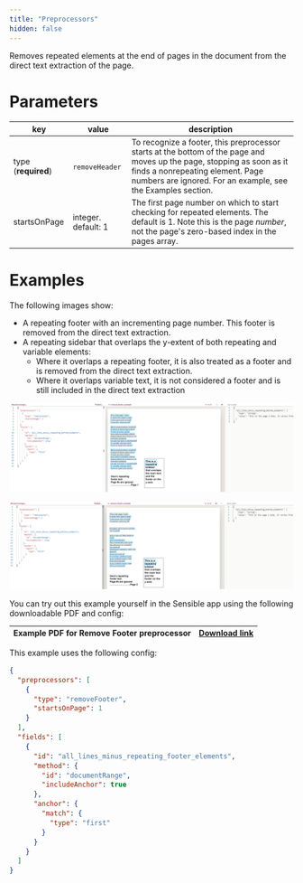 ```yaml
---
title: "Preprocessors"
hidden: false
---
```



Removes repeated elements at the end of pages in the document from the direct text extraction of the page.   

Parameters
====

| key            | value   | description                                                      |
| -------------- | ------ | ------------------------------------------------------------ |
| type (**required**) | `removeHeader` | To recognize a footer, this preprocessor starts at the bottom of the page and moves up the page, stopping as soon as it finds a nonrepeating element.  Page numbers are ignored.   For an example, see the Examples section. |
| startsOnPage | integer. default: 1 | The first page number on which to start checking for repeated elements. The default is 1.  Note this is the page *number*, not the page's zero-based index in the pages array. |

Examples
====

The following images show:

- A repeating footer with an incrementing page number. This footer is removed from the direct text extraction.
- A repeating sidebar that overlaps the y-extent of both repeating and variable elements: 
  - Where it overlaps a repeating footer, it is also treated as a footer and is removed from the direct text extraction.
  - Where it overlaps variable text, it is not considered a footer and is still included in the direct text extraction

![](https://raw.githubusercontent.com/sensible-hq/sensible-docs/main/readme-sync/assets/v0/images/remove_footer_example_1.png)

![](https://raw.githubusercontent.com/sensible-hq/sensible-docs/main/readme-sync/assets/v0/images/remove_footer_example_2.png)


You can try out this example yourself in the Sensible app using the following downloadable PDF and config:

| Example PDF for Remove Footer preprocessor | [Download link](https://raw.githubusercontent.com/sensible-hq/sensible-docs/main/readme-sync/assets/v0/pdfs/![](https://raw.githubusercontent.com/sensible-hq/sensible-docs/main/readme-sync/assets/v0/images/remove_footer_example.png).pdf) |
| ------------------------------------------ | ------------------------------------------------------------ |

This example uses the following config:

```json
{
  "preprocessors": [
    {
      "type": "removeFooter",
      "startsOnPage": 1
    }
  ],
  "fields": [
    {
      "id": "all_lines_minus_repeating_footer_elements",
      "method": {
        "id": "documentRange",
        "includeAnchor": true
      },
      "anchor": {
        "match": {
          "type": "first"
        }
      }
    }
  ]
}
```